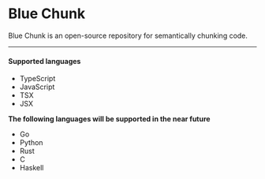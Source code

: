 # Blue Chunk

Blue Chunk is an open-source repository for semantically chunking code.

---

#### Supported languages

- TypeScript
- JavaScript
- TSX
- JSX

**The following languages will be supported in the near future**

- Go
- Python
- Rust
- C
- Haskell


